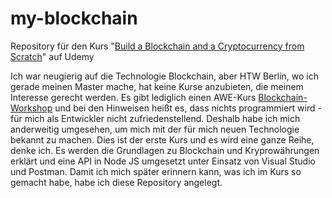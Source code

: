 # my-blockchain
<p>Repository für den Kurs "<a href="https://www.udemy.com/build-blockchain/">Build a Blockchain and a Cryptocurrency from Scratch</a>" auf Udemy</p>
<p>Ich war neugierig auf die Technologie Blockchain, aber HTW Berlin, wo ich gerade meinen Master mache, hat keine Kurse anzubieten, die meinem Interesse gerecht werden. Es gibt lediglich einen AWE-Kurs <a href="https://lsf.htw-berlin.de/qisserver/rds?state=wsearchv&search=2&veranstaltung.veranstid=138873">Blockchain-Workshop</a> und bei den Hinweisen heißt es, dass nichts programmiert wird - für mich als Entwickler nicht zufriedenstellend. Deshalb habe ich mich anderweitig umgesehen, um mich mit der für mich neuen Technologie bekannt zu machen. Dies ist der erste Kurs und es wird eine ganze Reihe, denke ich. Es werden die Grundlagen zu Blockchain und Kryprowährungen erklärt und eine API in Node JS umgesetzt unter Einsatz von Visual Studio und Postman. Damit ich mich später erinnern kann, was ich im Kurs so gemacht habe, habe ich diese Repository angelegt.</p>

